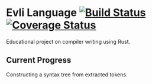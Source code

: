 
# Evli Language                                           [![Build Status](https://travis-ci.org/Scottlr/fier-lang.svg?branch=master)](https://travis-ci.org/Scottlr/evli-lang) [![Coverage Status](https://coveralls.io/repos/github/Scottlr/fier-lang/badge.svg?branch=master)](https://coveralls.io/github/Scottlr/fier-lang?branch=master)

Educational project on compiler writing using Rust. 

## Current Progress
Constructing a syntax tree from extracted tokens.
